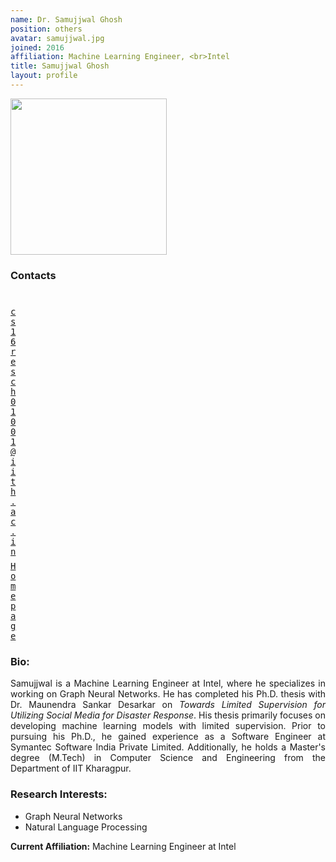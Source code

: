 ```yaml
---
name: Dr. Samujjwal Ghosh
position: others
avatar: samujjwal.jpg
joined: 2016
affiliation: Machine Learning Engineer, <br>Intel
title: Samujjwal Ghosh
layout: profile
---
```


<img width="250" src="{{site.baseurl}}/images/people/{{page.avatar}}" data-action="zoom">

### Contacts

<div class="row">
<div class="col-1" style="width:5px">
    <b><a href="mailto:cs16resch01001@iith.ac.in" target="_blank"><i class="fa fa-envelope-o"></i></a></b><br>
    <span style="display: block; margin-bottom: 0.5em"></span>
    <b><a href="" target="_blank"><i class="fa fa-globe"></i></a></b>
    <span style="display: block; margin-bottom: 0.5em"></span>
</div>
<div class="col-1" style="width:5px">
    <a href="mailto:cs16resch01001@iith.ac.in" target="_blank"><samp>cs16resch01001@iith.ac.in</samp></a>
    <span style="display: block; margin-bottom: 0.5em"></span>
    <a href="https://sites.google.com/view/samujjwal/home?authuser=0" target="_blank"><samp>Homepage</samp></a><br>
    <span style="display: block; margin-bottom: 0.5em"></span>
</div>
</div>
<span style="display: block; margin-bottom: 1em"></span>

### Bio:
<p style="text-align:justify">
Samujjwal is a Machine Learning Engineer at Intel, where he specializes in working on Graph Neural Networks. He has completed his Ph.D. thesis with Dr. Maunendra Sankar Desarkar on <i> Towards Limited Supervision for Utilizing Social Media for Disaster Response</i>. His thesis primarily focuses on developing machine learning models with limited supervision. Prior to pursuing his Ph.D., he gained experience as a Software Engineer at Symantec Software India Private Limited. Additionally, he holds a Master's degree (M.Tech) in Computer Science and Engineering from the Department of IIT Kharagpur.</p>

### Research Interests:
- Graph Neural Networks
- Natural Language Processing

**Current Affiliation:** Machine Learning Engineer at Intel

